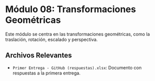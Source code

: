 # Módulo 08: Transformaciones Geométricas

Este módulo se centra en las transformaciones geométricas, como la traslación, rotación, escalado y perspectiva.

## Archivos Relevantes

*   `Primer Entrega - GitHub (respuestas).xlsx`: Documento con respuestas a la primera entrega.
